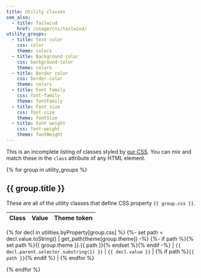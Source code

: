 ```yaml
---
title: Utility classes
see_also:
  - title: Tailwind
    href: /usage/css/tailwind/
utility_groups:
  - title: Text color
    css: color
    theme: colors
  - title: Background color
    css: background-color
    theme: colors
  - title: Border color
    css: border-color
    theme: colors
  - title: Font family
    css: font-family
    theme: fontFamily
  - title: Font size
    css: font-size
    theme: fontSize
  - title: Font weight
    css: font-weight
    theme: fontWeight
---
```


This is an incomplete listing of classes styled by [our CSS](/usage/css). You
can mix and match these in the `class` attribute of any HTML element.

{% for group in utility_groups %}
## {{ group.title }}
These are all of the utility classes that define CSS property `{{ group.css }}`.

| Class | Value | Theme token |
| :---- | :---- | :---- |
{% for decl in utilities.byProperty[group.css] %}
{%- set path = decl.value.toString() | get_path(theme[group.theme]) -%}
{%- if path %}{% set path %}{{ group.theme }}.{{ path }}{% endset %}{% endif -%}
| `{{ decl.parent.selector.substring(1) }}` | `{{ decl.value }}` | {% if path %}`{{ path }}`{% endif %} |
{% endfor %}

{% endfor %}
